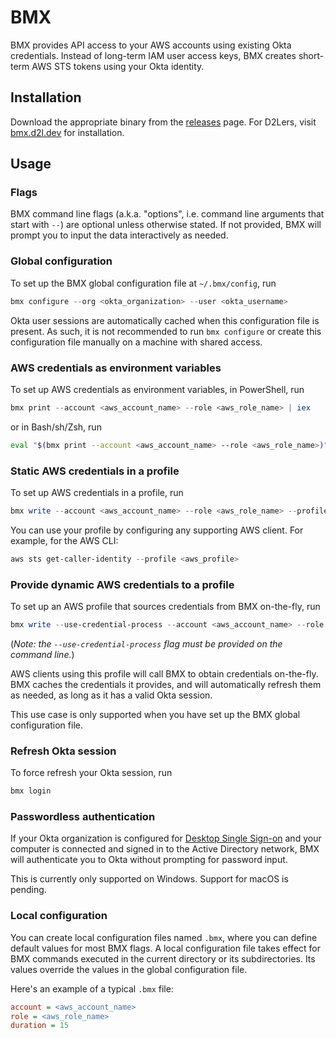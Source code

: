 # BMX

BMX provides API access to your AWS accounts using existing Okta credentials. Instead of long-term IAM user access keys, BMX creates short-term AWS STS tokens using your Okta identity.

## Installation

Download the appropriate binary from the [releases](https://github.com/Brightspace/bmx/releases) page. For D2Lers, visit [bmx.d2l.dev](https://bmx.d2l.dev) for installation.


## Usage

### Flags

BMX command line flags (a.k.a. "options", i.e. command line arguments that start with `--`) are optional unless otherwise stated.
If not provided, BMX will prompt you to input the data interactively as needed.

### Global configuration

To set up the BMX global configuration file at `~/.bmx/config`, run

```PowerShell
bmx configure --org <okta_organization> --user <okta_username>
```

Okta user sessions are automatically cached when this configuration file is present.
As such, it is not recommended to run `bmx configure` or create this configuration file manually on a machine with shared access.

### AWS credentials as environment variables

To set up AWS credentials as environment variables, in PowerShell, run

```PowerShell
bmx print --account <aws_account_name> --role <aws_role_name> | iex
```

or in Bash/sh/Zsh, run

```Bash
eval "$(bmx print --account <aws_account_name> --role <aws_role_name>)"
```

### Static AWS credentials in a profile

To set up AWS credentials in a profile, run

```Powershell
bmx write --account <aws_account_name> --role <aws_role_name> --profile <aws_profile>
```

You can use your profile by configuring any supporting AWS client. For example, for the AWS CLI:

```Powershell
aws sts get-caller-identity --profile <aws_profile>
```

### Provide dynamic AWS credentials to a profile

To set up an AWS profile that sources credentials from BMX on-the-fly, run

```Powershell
bmx write --use-credential-process --account <aws_account_name> --role <aws_role_name> --profile <aws_profile>
```

(_Note: the `--use-credential-process` flag must be provided on the command line._)

AWS clients using this profile will call BMX to obtain credentials on-the-fly.
BMX caches the credentials it provides, and will automatically refresh them as needed, as long as it has a valid Okta session.

This use case is only supported when you have set up the BMX global configuration file.

### Refresh Okta session

To force refresh your Okta session, run

```Powershell
bmx login
```

### Passwordless authentication

If your Okta organization is configured for [Desktop Single Sign-on](https://help.okta.com/en-us/content/topics/directory/ad-desktop-sso-main.htm)
and your computer is connected and signed in to the Active Directory network,
BMX will authenticate you to Okta without prompting for password input.

This is currently only supported on Windows. Support for macOS is pending.

### Local configuration

You can create local configuration files named `.bmx`, where you can define default values for most BMX flags.
A local configuration file takes effect for BMX commands executed in the current directory or its subdirectories.
Its values override the values in the global configuration file.

Here's an example of a typical `.bmx` file:

```ini
account = <aws_account_name>
role = <aws_role_name>
duration = 15
```
